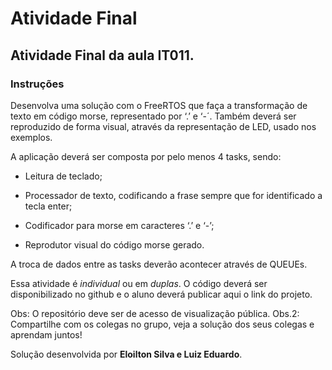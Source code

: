 # Atividade Final

## Atividade Final da aula IT011.

### Instruções

Desenvolva uma solução com o FreeRTOS que faça a transformação de texto em código morse, representado por ‘.’ e ‘-´.
Também deverá ser reproduzido de forma visual, através da representação de LED, usado nos exemplos.​

A aplicação deverá ser composta por pelo menos 4 tasks, sendo:​

* Leitura de teclado;​

* Processador de texto, codificando a frase sempre que for identificado a tecla enter;​

* Codificador para morse em caracteres ‘.’ e ‘-’;​

* Reprodutor visual do código morse gerado.​

A troca de dados entre as tasks deverão acontecer através de QUEUEs.​

Essa atividade é *individual* ou em *duplas*.
O código deverá ser disponibilizado no github e o aluno deverá publicar aqui o link do projeto.

Obs: O repositório deve ser de acesso de visualização pública.
Obs.2: Compartilhe com os colegas no grupo, veja a solução dos seus colegas e aprendam juntos!

Solução desenvolvida por **Eloilton Silva e Luiz Eduardo**.